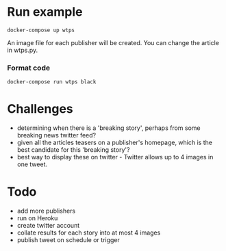 # Run example

`docker-compose up wtps`

An image file for each publisher will be created. You can change the article in wtps.py.

### Format code

`docker-compose run wtps black`


# Challenges

- determining when there is a 'breaking story', perhaps from some breaking news twitter feed?
- given all the articles teasers on a publisher's homepage, which is the best candidate for this 'breaking story'?
- best way to display these on twitter - Twitter allows up to 4 images in one tweet.


# Todo

- add more publishers
- run on Heroku
- create twitter account
- collate results for each story into at most 4 images
- publish tweet on schedule or trigger
